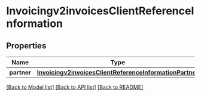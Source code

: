 # Invoicingv2invoicesClientReferenceInformation

## Properties
Name | Type | Description | Notes
------------ | ------------- | ------------- | -------------
**partner** | [**Invoicingv2invoicesClientReferenceInformationPartner**](Invoicingv2invoicesClientReferenceInformationPartner.md) |  | [optional] 

[[Back to Model list]](../README.md#documentation-for-models) [[Back to API list]](../README.md#documentation-for-api-endpoints) [[Back to README]](../README.md)


